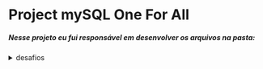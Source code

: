 # Project mySQL One For All

##### Nesse projeto eu fui responsável em desenvolver os arquivos na pasta:

<details><summary>desafios</summary>
<p>

`Desafio1.json`

`DesafioN.sql`

</p>
</details>
